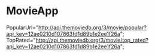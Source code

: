 # MovieApp
PopularUrl="http://api.themoviedb.org/3/movie/popular?api_key=12ae0210d107863fd1d89b1e2ee1f26a";
TopRated="http://api.themoviedb.org/3/movie/top_rated?api_key=12ae0210d107863fd1d89b1e2ee1f26a";
